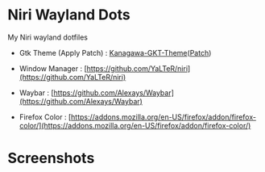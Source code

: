 # Niri Wayland Dots

My Niri wayland dotfiles

- Gtk Theme (Apply Patch) : [Kanagawa-GKT-Theme](https://github.com/Fausto-Korpsvart/Kanagawa-GKT-Theme)([Patch](https://github.com/gopi487krishna/Kanagawa-GKT-Theme/commit/b1d3f25325200fd8267167eaacf1d6df596ca44d.patch))

- Window Manager : [https://github.com/YaLTeR/niri](https://github.com/YaLTeR/niri)

- Waybar : [https://github.com/Alexays/Waybar](https://github.com/Alexays/Waybar)

- Firefox Color : [https://addons.mozilla.org/en-US/firefox/addon/firefox-color/](https://addons.mozilla.org/en-US/firefox/addon/firefox-color/)

# Screenshots





